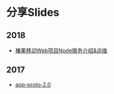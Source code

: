 
# 分享Slides

## 2018

- [榛果移动Web项目Node服务介绍&运维](http://solome.js.org/slides/ap-sre)

## 2017

- [app-proto-2.0](http://solome.js.org/slides/app-proto-2.0)
